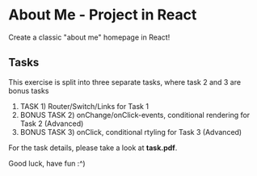 # About Me - Project in React

Create a classic "about me" homepage in React!

## Tasks

This exercise is split into three separate tasks, where task 2 and 3 are bonus tasks

1. TASK 1) Router/Switch/Links for Task 1
2. BONUS TASK 2) onChange/onClick-events, conditional rendering for Task 2 (Advanced)
3. BONUS TASK 3) onClick, conditional rtyling for Task 3 (Advanced)

For the task details, please take a look at **task.pdf**.

Good luck, have fun :^)